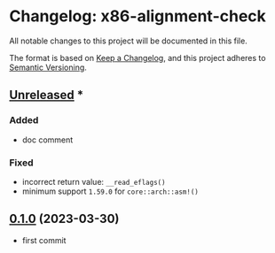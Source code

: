 # Changelog: x86-alignment-check

All notable changes to this project will be documented in this file.

The format is based on [Keep a Changelog](https://keepachangelog.com/en/1.0.0/),
and this project adheres to [Semantic Versioning](https://semver.org/spec/v2.0.0.html).

## [Unreleased] *
### Added
* doc comment

### Fixed
* incorrect return value: `__read_eflags()`
* minimum support `1.59.0` for `core::arch::asm!()`


## [0.1.0] (2023-03-30)
* first commit

[Unreleased]: https://github.com/aki-akaguma/x86-alignment-check/compare/v0.1.0..HEAD
[0.1.0]: https://github.com/aki-akaguma/x86-alignment-check/releases/tag/v0.1.0
